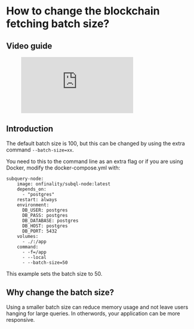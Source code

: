 # How to change the blockchain fetching batch size?

## Video guide

<figure class="video_container">
  <iframe src="https://www.youtube.com/embed/LO_Gea_IN_s" frameborder="0" allowfullscreen="true"></iframe>
</figure>

## Introduction

The default batch size is 100, but this can be changed by using the extra command `--batch-size=xx`.

You need to this to the command line as an extra flag or if you are using Docker, modify the docker-compose.yml with:

```shell
subquery-node:
    image: onfinality/subql-node:latest
    depends_on:
      - "postgres"
    restart: always
    environment:
      DB_USER: postgres
      DB_PASS: postgres
      DB_DATABASE: postgres
      DB_HOST: postgres
      DB_PORT: 5432
    volumes:
      - ./:/app
    command:
      - -f=/app
      - --local
      - --batch-size=50

```

This example sets the batch size to 50.

## Why change the batch size?

Using a smaller batch size can reduce memory usage and not leave users hanging for large queries. In otherwords, your application can be more responsive. 